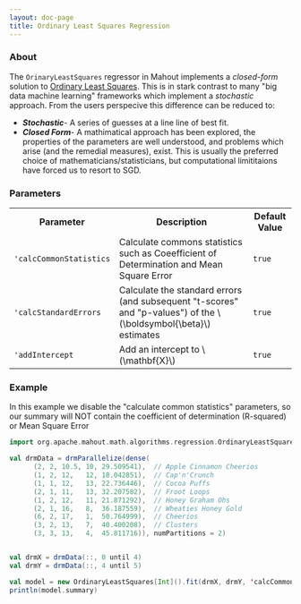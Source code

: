 ```yaml
---
layout: doc-page
title: Ordinary Least Squares Regression
---
```


### About

The `OrinaryLeastSquares` regressor in Mahout implements a _closed-form_ solution to [Ordinary Least Squares](https://en.wikipedia.org/wiki/Ordinary_least_squares). 
This is in stark contrast to many "big data machine learning" frameworks which implement a _stochastic_ approach. From the users perspecive this difference can be reduced to:

- **_Stochastic_**- A series of guesses at a line line of best fit. 
- **_Closed Form_**- A mathimatical approach has been explored, the properties of the parameters are well understood, and problems which arise (and the remedial measures), exist.  This is usually the preferred choice of mathematicians/statisticians, but computational limititaions have forced us to resort to SGD.

### Parameters

<div class="table-striped">
  <table class="table">
    <tr>
        <th>Parameter</th>
        <th>Description</th>
        <th>Default Value</th>
     </tr>
     <tr>
        <td><code>'calcCommonStatistics</code></td>
        <td>Calculate commons statistics such as Coeefficient of Determination and Mean Square Error</td>
        <td><code>true</code></td>
     </tr>
     <tr>
        <td><code>'calcStandardErrors</code></td>
        <td>Calculate the standard errors (and subsequent "t-scores" and "p-values") of the \(\boldsymbol{\beta}\) estimates</td>
        <td><code>true</code></td>
     </tr>
     <tr>
        <td><code>'addIntercept</code></td>
        <td>Add an intercept to \(\mathbf{X}\)</td>
        <td><code>true</code></td>
     </tr>                 
  </table>
</div>

### Example

In this example we disable the "calculate common statistics" parameters, so our summary will NOT contain the coefficient of determination (R-squared) or Mean Square Error
```scala
import org.apache.mahout.math.algorithms.regression.OrdinaryLeastSquares

val drmData = drmParallelize(dense(
      (2, 2, 10.5, 10, 29.509541),  // Apple Cinnamon Cheerios
      (1, 2, 12,   12, 18.042851),  // Cap'n'Crunch
      (1, 1, 12,   13, 22.736446),  // Cocoa Puffs
      (2, 1, 11,   13, 32.207582),  // Froot Loops
      (1, 2, 12,   11, 21.871292),  // Honey Graham Ohs
      (2, 1, 16,   8,  36.187559),  // Wheaties Honey Gold
      (6, 2, 17,   1,  50.764999),  // Cheerios
      (3, 2, 13,   7,  40.400208),  // Clusters
      (3, 3, 13,   4,  45.811716)), numPartitions = 2)


val drmX = drmData(::, 0 until 4)
val drmY = drmData(::, 4 until 5)

val model = new OrdinaryLeastSquares[Int]().fit(drmX, drmY, 'calcCommonStatistics → false)
println(model.summary)
```
